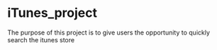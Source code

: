 # iTunes_project

The purpose of this project is to give users the opportunity to quickly search the itunes store
